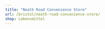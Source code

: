 ```yaml
---
title: "Neath Road Convenience Store"
url: /bristol/neath-road-convenience-store/
shop: Lebensmittel
---
```

